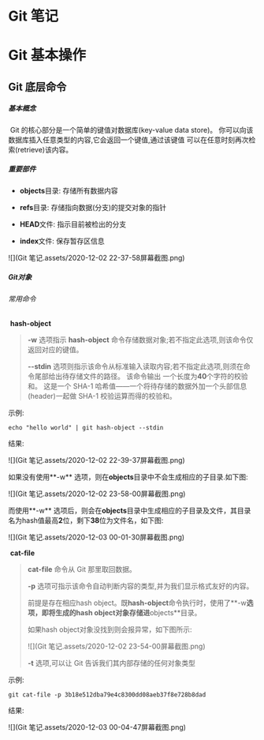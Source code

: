 # Git 笔记

# Git 基本操作











## Git 底层命令

##### 基本概念

​	Git 的核心部分是一个简单的键值对数据库(key-value data store)。 你可以向该数据库插入任意类型的内容,它会返回一个键值,通过该键值
可以在任意时刻再次检索(retrieve)该内容。

##### 重要部件

* **objects**目录:	存储所有数据内容

* **refs**目录:		  存储指向数据(分支)的提交对象的指针

* **HEAD**文件: 	指示目前被检出的分支

* **index**文件:		保存暂存区信息

![](Git 笔记.assets/2020-12-02 22-37-58屏幕截图.png)



##### Git对象

###### 常用命令

​	**hash-object**

>**-w** 选项指示 **hash-object** 命令存储数据对象;若不指定此选项,则该命令仅返回对应的键值。 
>
>**--stdin** 选项则指示该命令从标准输入读取内容;若不指定此选项,则须在命令尾部给出待存储文件的路径。 该命令输出
>一个长度为**40**个字符的校验和。 这是一个 SHA-1 哈希值——一个将待存储的数据外加一个头部信息
>(header)一起做 SHA-1 校验运算而得的校验和。

示例:

```shell
echo "hello world" | git hash-object --stdin
```

结果:

![](Git 笔记.assets/2020-12-02 22-39-37屏幕截图.png)

如果没有使用**-w** 选项，则在**objects**目录中不会生成相应的子目录.如下图:

![](Git 笔记.assets/2020-12-02 23-58-00屏幕截图.png)

而使用**-w** 选项后，则会在**objects**目录中生成相应的子目录及文件，其目录名为hash值最高**2**位，剩下**38**位为文件名，如下图:

![](Git 笔记.assets/2020-12-03 00-01-30屏幕截图.png)



​	**cat-file**

>**cat-file** 命令从 Git 那里取回数据。
>
>**-p** 选项可指示该命令自动判断内容的类型,并为我们显示格式友好的内容。
>
>前提是存在相应hash object。既**hash-object**命令执行时，使用了**-w**选项，即将生成的hash object对象存储进**objects**目录。
>
>如果hash object对象没找到则会报异常，如下图所示:
>
>![](Git 笔记.assets/2020-12-02 23-54-00屏幕截图.png)
>
>**-t** 选项,可以让 Git 告诉我们其内部存储的任何对象类型



示例:

```shell
git cat-file -p 3b18e512dba79e4c8300dd08aeb37f8e728b8dad
```

结果:

![](Git 笔记.assets/2020-12-03 00-04-47屏幕截图.png)	